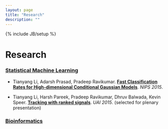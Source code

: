 ```yaml
---
layout: page
title: "Research"
description: ""
---
```

{% include JB/setup %}

# Research

### [Statistical Machine Learning](./)

* Tianyang Li, Adarsh Prasad, Pradeep Ravikumar. **[Fast Classification Rates for High-dimensional Conditional Gaussian Models](./)**. *NIPS 2015*.

* Tianyang Li, Harsh Pareek, Pradeep Ravikumar, Dhruv Balwada, Kevin Speer. **[Tracking with ranked signals](./papers/uai-2015-tracking.pdf)**. *UAI 2015*. (selected for plenary presentation)

### [Bioinformatics](./bioinformatics/)

